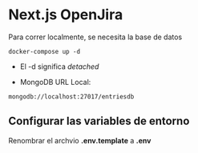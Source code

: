 # Next.js OpenJira
Para correr localmente, se necesita la base de datos
```
docker-compose up -d
```

* El -d significa _detached_

* MongoDB URL Local:
```
mongodb://localhost:27017/entriesdb
```

## Configurar las variables de entorno
Renombrar el archvio __.env.template__ a  __.env__ 